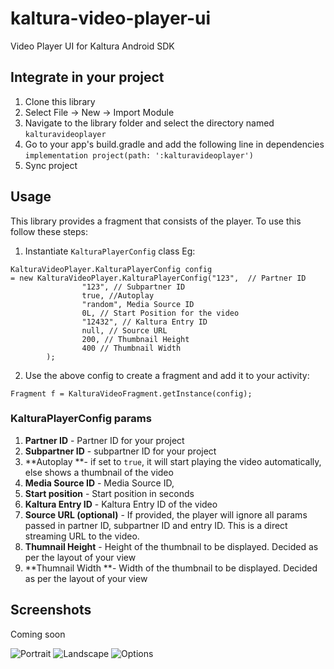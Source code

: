 # kaltura-video-player-ui
Video Player UI for Kaltura Android SDK

## Integrate in your project
1. Clone this library
2. Select File -> New -> Import Module
3. Navigate to the library folder and select the directory named `kalturavideoplayer`
4. Go to your app's build.gradle and add the following line in dependencies `implementation project(path: ':kalturavideoplayer')`
5. Sync project

## Usage
This library provides a fragment that consists of the player. To use this follow these steps:

1. Instantiate `KalturaPlayerConfig` class
Eg:
```
KalturaVideoPlayer.KalturaPlayerConfig config 
= new KalturaVideoPlayer.KalturaPlayerConfig("123",  // Partner ID
                "123", // Subpartner ID
                true, //Autoplay 
                "random", Media Source ID
                0L, // Start Position for the video
                "12432", // Kaltura Entry ID
                null, // Source URL
                200, // Thumbnail Height
                400 // Thumbnail Width
        );
```

2. Use the above config to create a fragment and add it to your activity:

```
Fragment f = KalturaVideoFragment.getInstance(config);
```

### KalturaPlayerConfig params

1. **Partner ID** - Partner ID for your project
2. **Subpartner ID** - subpartner ID for your project
3. **Autoplay **- if set to `true`, it will start playing the video automatically, else shows a thumbnail of the video
4. **Media Source ID** - Media Source ID,
5. **Start position** - Start position in seconds
6. **Kaltura Entry ID** - Kaltura Entry ID of the video 
7. **Source URL (optional)** - If provided, the player will ignore all params passed in partner ID, subpartner ID and entry ID. This is a direct streaming URL to the video.
8. **Thumnail Height** - Height of the thumbnail to be displayed. Decided as per the layout of your view
9. **Thumnail Width **- Width of the thumbnail to be displayed. Decided as per the layout of your view


## Screenshots
Coming soon

![Portrait](https://drive.google.com/uc?authuser=0&id=1EFwAXxEyQLKSaDqW8GPs85lgjJx5wClN&export=download)
![Landscape](https://drive.google.com/uc?authuser=0&id=1l325U6FmjvYR081GHCDJwdwFX85D-vBQ&export=download)
![Options](https://drive.google.com/uc?authuser=0&id=1nWKgawqev3-v6SiKdmwBwYuTPc1wo_xa&export=download)


